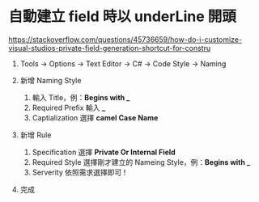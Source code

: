 # 自動建立 field 時以 underLine 開頭

https://stackoverflow.com/questions/45736659/how-do-i-customize-visual-studios-private-field-generation-shortcut-for-constru

1. Tools -> Options -> Text Editor -> C# -> Code Style -> Naming

1. 新增 Naming Style
   1. 輸入 Title，例：**Begins with _**
   2. Required Prefix 輸入 **_**
   3. Captialization 選擇 **camel Case Name**

1. 新增 Rule
   1. Specification 選擇 **Private Or Internal Field**
   2. Required Style 選擇剛才建立的 Nameing Style，例：**Begins with _**
   3. Serverity 依照需求選擇即可 !

2. 完成
